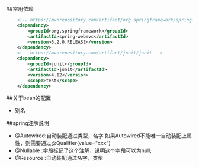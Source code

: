 ##常用依赖
```xml
    <!-- https://mvnrepository.com/artifact/org.springframework/spring-webmvc -->
    <dependency>
        <groupId>org.springframework</groupId>
        <artifactId>spring-webmvc</artifactId>
        <version>5.2.0.RELEASE</version>
    </dependency>
    <!-- https://mvnrepository.com/artifact/junit/junit -->
    <dependency>
        <groupId>junit</groupId>
        <artifactId>junit</artifactId>
        <version>4.12</version>
        <scope>test</scope>
    </dependency>
```
##关于bean的配置
- 别名


##spring注解说明
- @Autowired:自动装配通过类型，名字
    如果Autowired不能唯一自动装配上属性，则需要通过@Qualifier(value="xxx")
- @Nullable :字段标记了这个注解，说明这个字段可以为null;
- @Resource :自动装配通过名字，类型